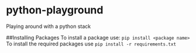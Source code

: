 # python-playground
Playing around with a python stack

##Installing Packages
To install a package use: `pip install <package name>`
To install the required packages use `pip install -r requirements.txt`